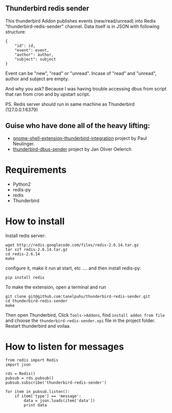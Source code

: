 ## Thunderbird redis sender

This thunderbird Addon publishes events (new/read/unread) into Redis
"thunderbird-redis-sender" channel. Data itself is in JSON with
following structure:

    {
        "id": id,
        "event": event,
        "author": author,
        "subject": subject
    }

Event can be "new", "read" or "unread". Incase of "read" and "unread", author
and subject are empty.


And why you ask? Because I was having trouble accessing dbus from script that
ran from cron and by upstart script.

PS. Redis server should run in same machine as Thunderbird (127.0.0.1:6379)


## Guise who have done all of the heavy lifting:

* [gnome-shell-extension-thunderbird-integration](https://github.com/tanwald/gnome-shell-extension-thunderbird-integration)
project by Paul Neulinger.
* [thunderbird-dbus-sender](https://github.com/janoliver/thunderbird-dbus-sender)
project by Jan Oliver Oelerich


# Requirements

 * Python2
 * redis-py
 * redis
 * Thunderbird

# How to install

Install redis server:

    wget http://redis.googlecode.com/files/redis-2.6.14.tar.gz
    tar xzf redis-2.6.14.tar.gz
    cd redis-2.6.14
    make

configure it, make it run at start, etc .... and then install redis-py:

    pip install redis


To make the extension, open a terminal and run

    git clone git@github.com:tanelpuhu/thunderbird-redis-sender.git
    cd thunderbird-redis-sender
    make

Then open Thunderbird, Click `Tools->Addons`, find `install addon from file`
and choose the `thunderbird-redis-sender.xpi` file in the project folder.
Restart thunderbird and voilaa.

# How to listen for messages

    from redis import Redis
    import json

    rds = Redis()
    pubsub = rds.pubsub()
    pubsub.subscribe('thunderbird-redis-sender')

    for item in pubsub.listen():
        if item['type'] == 'message':
            data = json.loads(item['data'])
            print data
